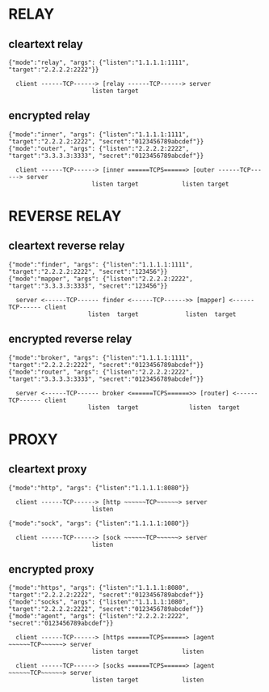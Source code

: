 RELAY
=====

  cleartext relay
  ---------------

    {"mode":"relay", "args": {"listen":"1.1.1.1:1111", "target":"2.2.2.2:2222"}}

      client ------TCP------> [relay ------TCP------> server
                           listen target

  encrypted relay
  ---------------

    {"mode":"inner", "args": {"listen":"1.1.1.1:1111", "target":"2.2.2.2:2222", "secret":"0123456789abcdef"}}
    {"mode":"outer", "args": {"listen":"2.2.2.2:2222", "target":"3.3.3.3:3333", "secret":"0123456789abcdef"}}

      client ------TCP------> [inner ======TCPS======> [outer ------TCP------> server
                           listen target            listen target


REVERSE RELAY
=============

  cleartext reverse relay
  -----------------------

    {"mode":"finder", "args": {"listen":"1.1.1.1:1111", "target":"2.2.2.2:2222", "secret":"123456"}}
    {"mode":"mapper", "args": {"listen":"2.2.2.2:2222", "target":"3.3.3.3:3333", "secret":"123456"}}

      server <------TCP------ finder <------TCP------>> [mapper] <------TCP------ client
                          listen  target             listen  target

  encrypted reverse relay
  -----------------------

    {"mode":"broker", "args": {"listen":"1.1.1.1:1111", "target":"2.2.2.2:2222", "secret":"0123456789abcdef"}}
    {"mode":"router", "args": {"listen":"2.2.2.2:2222", "target":"3.3.3.3:3333", "secret":"0123456789abcdef"}}

      server <------TCP------ broker <======TCPS======>> [router] <------TCP------ client
                          listen  target              listen  target


PROXY
=====

  cleartext proxy
  ---------------

    {"mode":"http", "args": {"listen":"1.1.1.1:8080"}}

      client ------TCP------> [http ~~~~~~TCP~~~~~~> server
                           listen

    {"mode":"sock", "args": {"listen":"1.1.1.1:1080"}}

      client ------TCP------> [sock ~~~~~~TCP~~~~~~> server
                           listen

  encrypted proxy
  ---------------

    {"mode":"https", "args": {"listen":"1.1.1.1:8080", "target":"2.2.2.2:2222", "secret":"0123456789abcdef"}}
    {"mode":"socks", "args": {"listen":"1.1.1.1:1080", "target":"2.2.2.2:2222", "secret":"0123456789abcdef"}}
    {"mode":"agent", "args": {"listen":"2.2.2.2:2222", "secret":"0123456789abcdef"}}

      client ------TCP------> [https ======TCPS======> [agent ~~~~~~TCP~~~~~~> server
                           listen target            listen

      client ------TCP------> [socks ======TCPS======> [agent ~~~~~~TCP~~~~~~> server
                           listen target            listen

